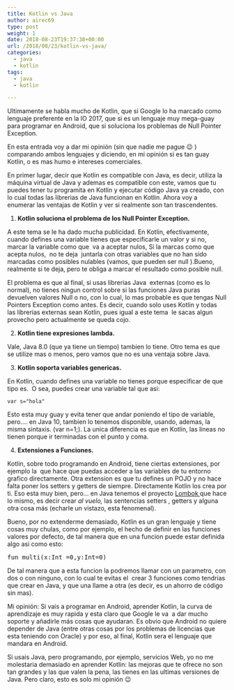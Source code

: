 ```yaml
---
title: Kotlin vs Java
author: airec69
type: post
weight: 1
date: 2018-08-23T19:37:38+00:00
url: /2018/08/23/kotlin-vs-java/
categories:
  - java
  - kotlin
tags:
  - java
  - kotlin

---
```

Ultimamente se habla mucho de Kotlin, que si Google lo ha marcado como lenguaje preferente en la IO 2017, que si es un lenguaje muy mega-guay para programar en Android, que si soluciona los problemas de Null Pointer Exception.

En esta entrada voy a dar mi opinión (sin que nadie me pague 😉 ) comparando ambos lenguajes y diciendo, en mi opinión si es tan guay Kotlin, o es mas humo e intereses comerciales.
 <!--more--> 
En primer lugar, decir que Kotlin es compatible con Java, es decir, utiliza la máquina virtual de Java y ademas es compatible con este, vamos que tu puedes tener tu programita en Kotlin y ejecutar código Java ya creado, con lo cual todas las librerias de Java funcionan en Kotlin. Ahora voy a enumerar las ventajas de Kotlin y ver si realmente son tan trascendentes.

1. **Kotlin soluciona el problema de los Null Pointer Exception.**

A este tema se le ha dado mucha publicidad. En Kotlin, efectivamente, cuando defines una variable tienes que especificarle un valor y si no,  marcar la variable como que  va a aceptar nulos, Si la marcas como que acepta nulos,  no te deja  juntarla con otras variables que no han sido marcadas como posibles nulables (vamos, que pueden ser null ).Bueno, realmente si te deja, pero te obliga a marcar el resultado como posible null.

El problema es que al final, si usas librerias Java  externas (como es lo normal), no tienes ningun control sobre si las funciones Java puras devuelven valores Null o no, con lo cual, lo mas probable es que tengas Null Pointers Exception como antes. Es decir, cuando solo uses Kotlin y todas las librerias externas sean Kotlin, pues igual a este tema  le sacas algun provecho pero actualmente se queda cojo.

2. **Kotlin tiene expresiones lambda.**

Vale, Java 8.0 (que ya tiene un tiempo) tambien lo tiene. Otro tema es que se utilize mas o menos, pero vamos que no es una ventaja sobre Java.

3. **Kotlin soporta variables genericas.**

En Kotlin, cuando defines una variable no tienes porque especificar de que tipo es.  O sea, puedes crear una variable tal que asi:

```var n=1
var s="hola"
```

Esto esta muy guay y evita tener que andar poniendo el tipo de variable, pero&#8230;. en Java 10, tambien lo tenemos disponible, usando, ademas, la misma sintaxis. (var n=1;). La unica diferencia es que en Kotlin, las lineas no tienen porque ir terminadas con el punto y coma.

4. **Extensiones a Funciones.**

Kotlin, sobre todo programando en Android, tiene ciertas extensiones, por ejemplo la  que hace que puedas acceder a las variables de tu entorno grafico directamente. Otra extension es que tu defines un POJO y no hace falta poner los setters y getters de siempre. Directamente Kotlin los crea por ti. Eso esta muy bien, pero&#8230; en Java tenemos el proyecto <a href="https://projectlombok.org/" target="_blank" rel="noopener">Lombok </a>que hace lo mismo, es decir crear _al vuelo,_ las sentencias setters , getters y alguna otra cosa más (echarle un vistazo, esta fenomenal).

Bueno, por no extenderme demasiado, Kotlin es un gran lenguaje y tiene cosas muy chulas, como por ejemplo, el hecho de definir en las funciones valores por defecto, de tal manera que en una funcion puede estar definida algo asi como esto:

<pre>fun multi(x:Int =0,y:Int=0)</pre>
De tal manera que a esta funcion la podremos llamar con un parametro, con dos o con ninguno, con lo cual te evitas el  crear 3 funciones como tendrias que crear en Java, y que una llame a otra (es decir, es un ahorro de código sin mas).

Mi opinión: Si vais a programar en Android, aprender Kotlin, la curva de aprendizaje es muy rapida y esta claro que Google le va  a dar mucho soporte y añadirle más cosas que ayudaran.
Es obvio que Android no quiere depender de Java (entre otras cosas por los problemas de licencias que esta teniendo con Oracle) y por eso, al final, Kotlin sera el lenguaje que mandara en Android.

Si usais Java, pero programando, por ejemplo, servicios Web, yo no me molestaria demasiado en aprender Kotlin: las mejoras que te ofrece no son tan grandes y las que valen la pena, 
las tienes en las ultimas versiones de Java. 
Pero claro, esto es solo mi opinión 😉

&nbsp;